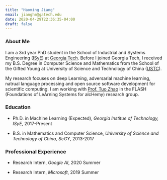 ```yaml
---
title: "Haoming Jiang"
email: jianghm@gatech.edu
date: 2020-04-29T22:36:35-04:00
draft: false
---
```


### About Me

I am a 3rd year PhD student in the School of Industrial and Systems Engineering ([ISyE](https://www.isye.gatech.edu/))
at [Georgia Tech](https://www.gatech.edu/). Before I joined Georgia Tech,
I received my B.S. Degree in Computer Science and Mathematics from the School of the Gifted Young at University of Science and Technology of China ([USTC](http://en.ustc.edu.cn/)).


My research focuses on deep Learning, adversarial machine learning, natrual language processing and open source software development for scientific computing. I am working with [Prof. Tuo Zhao](https://www2.isye.gatech.edu/~tzhao80/) in the FLASH (Foundations of LeArning Systems for alcHemy) research group.


### Education

- Ph.D. in Machine Learning (Expected), *Georgia Institue of Technology, ISyE*, 2017-Present

- B.S. in Mathematics and Computer Science, *University of Science and Technology of China, ScGY*, 2013-2017

### Professional Experience

- Research Intern, *Google AI*, 2020 Summer

- Research Intern, *Microsoft*, 2019 Summer
